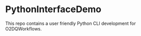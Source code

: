 # PythonInterfaceDemo

This repo contains a user friendly Python CLI development for O2DQWorkflows.
